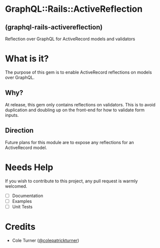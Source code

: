 # GraphQL::Rails::ActiveReflection
## (graphql-rails-activereflection)
Reflection over GraphQL for ActiveRecord models and validators

# What is it?
The purpose of this gem is to enable ActiveRecord reflections on models over GraphQL.

## Why?
At release, this gem only contains reflections on validators. This is to avoid duplication and doubling up on the front-end for how to validate form inputs.

## Direction
Future plans for this module are to expose any reflections for an ActiveRecord model.

# Needs Help
If you wish to contribute to this project, any pull request is warmly welcomed.

- [ ] Documentation
- [ ] Examples
- [ ] Unit Tests

# Credits
- Cole Turner ([@colepatrickturner](https://github.com/colepatrickturner))
